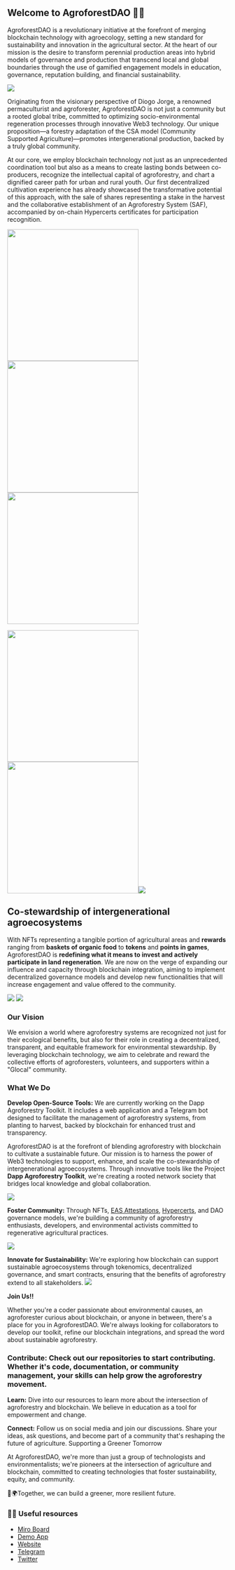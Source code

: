 ## Welcome to AgroforestDAO 🌿💡

AgroforestDAO is a revolutionary initiative at the forefront of merging blockchain technology with agroecology, setting a new standard for sustainability and innovation in the agricultural sector. At the heart of our mission is the desire to transform perennial production areas into hybrid models of governance and production that transcend local and global boundaries through the use of gamified engagement models in education, governance, reputation building, and financial sustainability.

<img src="https://github.com/AgroforestDAO/images/blob/main/safMorroDaRedencao.jpeg">

Originating from the visionary perspective of Diogo Jorge, a renowned permaculturist and agroforester, AgroforestDAO is not just a community but a rooted global tribe, committed to optimizing socio-environmental regeneration processes through innovative Web3 technology. Our unique proposition—a forestry adaptation of the CSA model (Community Supported Agriculture)—promotes intergenerational production, backed by a truly global community.

At our core, we employ blockchain technology not just as an unprecedented coordination tool but also as a means to create lasting bonds between co-producers, recognize the intellectual capital of agroforestry, and chart a dignified career path for urban and rural youth. Our first decentralized cultivation experience has already showcased the transformative potential of this approach, with the sale of shares representing a stake in the harvest and the collaborative establishment of an Agroforestry System (SAF), accompanied by on-chain Hypercerts certificates for participation recognition.

<img src="https://github.com/AgroforestDAO/images/blob/main/saf5.jpeg" width="300px"><img src="https://github.com/AgroforestDAO/images/blob/main/safMorroDaRedencaoAntes.jpeg" width="300px"><img src="https://github.com/AgroforestDAO/images/blob/main/saf4.png" width="300px">

<img src="https://github.com/AgroforestDAO/images/blob/main/saf2.jpeg" width="300px"><img src="https://github.com/AgroforestDAO/images/blob/main/saf3.jpeg" width="300px"><img src="https://github.com/AgroforestDAO/images/blob/main/Hypercert_AgroforestDAO_Team.PNG">

## Co-stewardship of intergenerational agroecosystems

With NFTs representing a tangible portion of agricultural areas and **rewards** ranging from **baskets of organic food** to **tokens** and **points in games**, AgroforestDAO is **redefining what it means to invest and actively participate in land regeneration**. We are now on the verge of expanding our influence and capacity through blockchain integration, aiming to implement decentralized governance models and develop new functionalities that will increase engagement and value offered to the community.

<img src="https://github.com/AgroforestDAO/images/blob/main/Post_Instagram_FeijaoAmigo.PNG"> <img src="https://github.com/AgroforestDAO/images/blob/main/Post_Instagram_FeijaoAmigo2.PNG">

### Our Vision
We envision a world where agroforestry systems are recognized not just for their ecological benefits, but also for their role in creating a decentralized, transparent, and equitable framework for environmental stewardship. By leveraging blockchain technology, we aim to celebrate and reward the collective efforts of agroforesters, volunteers, and supporters within a "Glocal" community.

### What We Do
**Develop Open-Source Tools:** We are currently working on the Dapp Agroforestry Toolkit. It includes a web application and a Telegram bot designed to facilitate the management of agroforestry systems, from planting to harvest, backed by blockchain for enhanced trust and transparency.

AgroforestDAO is at the forefront of blending agroforestry with blockchain to cultivate a sustainable future. Our mission is to harness the power of Web3 technologies to support, enhance, and scale the co-stewardship of intergenerational agroecosystems. Through innovative tools like the Project **Dapp Agroforestry Toolkit**, we're creating a rooted network society that bridges local knowledge and global collaboration.

<img src="https://github.com/AgroforestDAO/images/blob/main/dataFlow.png">

**Foster Community:** Through NFTs, [EAS Attestations](https://sepolia.easscan.org/schema/view/0xbe6a0d3619237de37a1262eb4724d7f238d350b2dea78751fa3a53deb0bb7527), [Hypercerts](https://hypercerts.org/app/view?claimId=0x822f17a9a5eecfd66dbaff7946a8071c265d1d07-18637945800993641520815953998252808477868032), and DAO governance models, we're building a community of agroforestry enthusiasts, developers, and environmental activists committed to regenerative agricultural practices.

<img src="https://github.com/AgroforestDAO/images/blob/main/mindMap2.jpeg">




**Innovate for Sustainability:** We're exploring how blockchain can support sustainable agroecosystems through tokenomics, decentralized governance, and smart contracts, ensuring that the benefits of agroforestry extend to all stakeholders.
<img src="https://github.com/AgroforestDAO/images/blob/main/mindMap1.jpeg">

**Join Us!!**

Whether you're a coder passionate about environmental causes, an agroforester curious about blockchain, or anyone in between, there's a place for you in AgroforestDAO. We're always looking for collaborators to develop our toolkit, refine our blockchain integrations, and spread the word about sustainable agroforestry.

### Contribute: Check out our repositories to start contributing. Whether it's code, documentation, or community management, your skills can help grow the agroforestry movement.
**Learn:** Dive into our resources to learn more about the intersection of agroforestry and blockchain. We believe in education as a tool for empowerment and change.


**Connect:** Follow us on social media and join our discussions. Share your ideas, ask questions, and become part of a community that's reshaping the future of agriculture.
Supporting a Greener Tomorrow

At AgroforestDAO, we're more than just a group of technologists and environmentalists; we're pioneers at the intersection of agriculture and blockchain, committed to creating technologies that foster sustainability, equity, and community. 

🌱🌍Together, we can build a greener, more resilient future.



### 👩‍💻 Useful resources
- [Miro Board](https://miro.com/app/board/uXjVN8WhMsw=/?share_link_id=557936539315)
- [Demo App](https://app-agroforestdao.web.app/)
- [Website](https://app-agroforestdao.web.app/)
- [Telegram](https://t.me/+TNwrhRCyCxQ4Zjcx)
- [Twitter](https://twitter.com/agroforestDAO)



